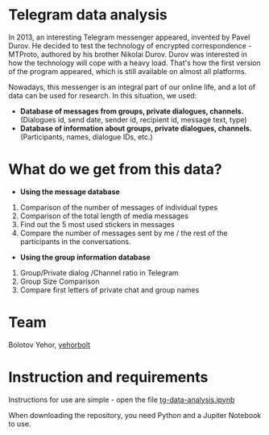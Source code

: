 # Telegram data analysis
In 2013, an interesting Telegram messenger appeared, invented by Pavel Durov. He decided to test the technology of encrypted correspondence - MTProto, authored by his brother Nikolai Durov. Durov was interested in how the technology will cope with a heavy load. 
That's how the first version of the program appeared, which is still available on almost all platforms.

Nowadays, this messenger is an integral part of our online life, and a lot of data can be used for research.
In this situation, we used:
* **Database of messages from groups, private dialogues, channels.** (Dialogues id, send date, sender id, recipient id, message text, type)
* **Database of information about groups, private dialogues, channels.** (Participants, names, dialogue IDs, etc.)

# What do we get from this data?

* **Using the message database**
1. Comparison of the number of messages of individual types
2. Comparison of the total length of media messages
3. Find out the 5 most used stickers in messages
4. Compare the number of messages sent by me / the rest of the participants in the conversations.

* **Using the group information database**
1. Group/Private dialog /Channel ratio in Telegram
2. Group Size Comparison
2. Compare first letters of private chat and group names

# Team

Bolotov Yehor, [yehorbolt](https://github.com/yehorbolt) 

# Instruction and requirements

Instructions for use are simple - open the file [tg-data-analysis.ipynb](tg-data-analysis.ipynb) 

When downloading the repository, you need Python and a Jupiter Notebook to use.
